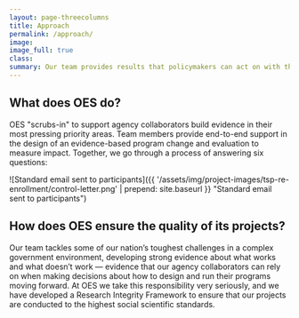 ```yaml
---
layout: page-threecolumns
title: Approach
permalink: /approach/
image:
image_full: true
class:
summary: Our team provides results that policymakers can act on with the highest degree of confidence.
---
```

## What does OES do?

OES "scrubs-in" to support agency collaborators build evidence in their most pressing priority areas. Team members provide end-to-end support in the design of an evidence-based program change and evaluation to measure impact. Together, we go through a process of answering six questions:

![Standard email sent to participants]({{ '/assets/img/project-images/tsp-re-enrollment/control-letter.png' | prepend: site.baseurl }} "Standard email sent to participants")

## How does OES ensure the quality of its projects?

Our team tackles some of our nation’s toughest challenges in a complex government environment, developing strong evidence about what works and what doesn’t work — evidence that our agency collaborators can rely on when making decisions about how to design and run their programs moving forward. At OES we take this responsibility very seriously, and we have developed a Research Integrity Framework to ensure that our projects are conducted to the highest social scientific standards.






